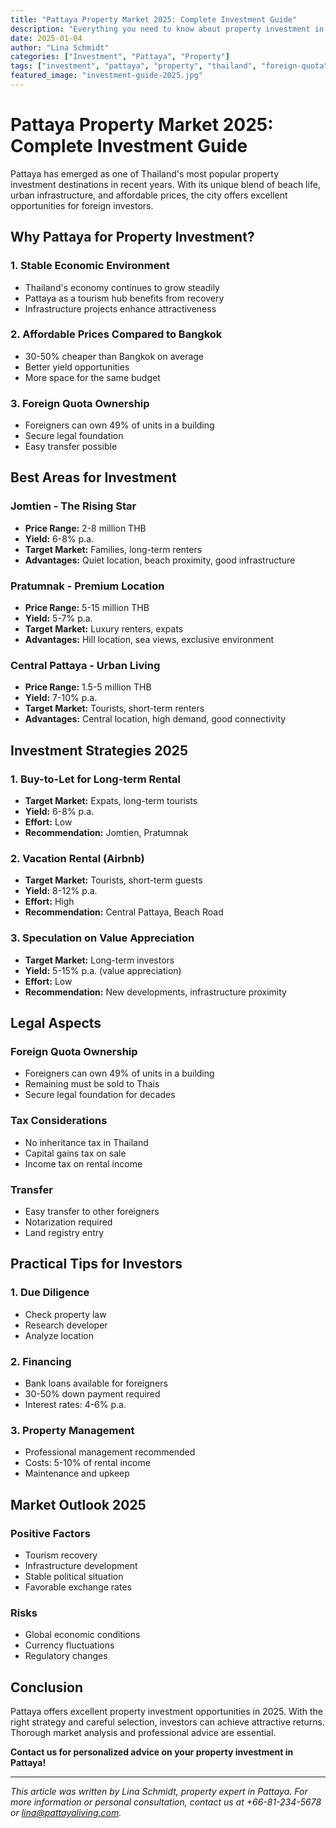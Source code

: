 ```yaml
---
title: "Pattaya Property Market 2025: Complete Investment Guide"
description: "Everything you need to know about property investment in Pattaya 2025. Market analysis, best areas, legal aspects, and investment strategies."
date: 2025-01-04
author: "Lina Schmidt"
categories: ["Investment", "Pattaya", "Property"]
tags: ["investment", "pattaya", "property", "thailand", "foreign-quota"]
featured_image: "investment-guide-2025.jpg"
---
```


# Pattaya Property Market 2025: Complete Investment Guide

Pattaya has emerged as one of Thailand's most popular property investment destinations in recent years. With its unique blend of beach life, urban infrastructure, and affordable prices, the city offers excellent opportunities for foreign investors.

## Why Pattaya for Property Investment?

### 1. Stable Economic Environment
- Thailand's economy continues to grow steadily
- Pattaya as a tourism hub benefits from recovery
- Infrastructure projects enhance attractiveness

### 2. Affordable Prices Compared to Bangkok
- 30-50% cheaper than Bangkok on average
- Better yield opportunities
- More space for the same budget

### 3. Foreign Quota Ownership
- Foreigners can own 49% of units in a building
- Secure legal foundation
- Easy transfer possible

## Best Areas for Investment

### Jomtien - The Rising Star
- **Price Range:** 2-8 million THB
- **Yield:** 6-8% p.a.
- **Target Market:** Families, long-term renters
- **Advantages:** Quiet location, beach proximity, good infrastructure

### Pratumnak - Premium Location
- **Price Range:** 5-15 million THB
- **Yield:** 5-7% p.a.
- **Target Market:** Luxury renters, expats
- **Advantages:** Hill location, sea views, exclusive environment

### Central Pattaya - Urban Living
- **Price Range:** 1.5-5 million THB
- **Yield:** 7-10% p.a.
- **Target Market:** Tourists, short-term renters
- **Advantages:** Central location, high demand, good connectivity

## Investment Strategies 2025

### 1. Buy-to-Let for Long-term Rental
- **Target Market:** Expats, long-term tourists
- **Yield:** 6-8% p.a.
- **Effort:** Low
- **Recommendation:** Jomtien, Pratumnak

### 2. Vacation Rental (Airbnb)
- **Target Market:** Tourists, short-term guests
- **Yield:** 8-12% p.a.
- **Effort:** High
- **Recommendation:** Central Pattaya, Beach Road

### 3. Speculation on Value Appreciation
- **Target Market:** Long-term investors
- **Yield:** 5-15% p.a. (value appreciation)
- **Effort:** Low
- **Recommendation:** New developments, infrastructure proximity

## Legal Aspects

### Foreign Quota Ownership
- Foreigners can own 49% of units in a building
- Remaining must be sold to Thais
- Secure legal foundation for decades

### Tax Considerations
- No inheritance tax in Thailand
- Capital gains tax on sale
- Income tax on rental income

### Transfer
- Easy transfer to other foreigners
- Notarization required
- Land registry entry

## Practical Tips for Investors

### 1. Due Diligence
- Check property law
- Research developer
- Analyze location

### 2. Financing
- Bank loans available for foreigners
- 30-50% down payment required
- Interest rates: 4-6% p.a.

### 3. Property Management
- Professional management recommended
- Costs: 5-10% of rental income
- Maintenance and upkeep

## Market Outlook 2025

### Positive Factors
- Tourism recovery
- Infrastructure development
- Stable political situation
- Favorable exchange rates

### Risks
- Global economic conditions
- Currency fluctuations
- Regulatory changes

## Conclusion

Pattaya offers excellent property investment opportunities in 2025. With the right strategy and careful selection, investors can achieve attractive returns. Thorough market analysis and professional advice are essential.

**Contact us for personalized advice on your property investment in Pattaya!**

---

*This article was written by Lina Schmidt, property expert in Pattaya. For more information or personal consultation, contact us at +66-81-234-5678 or lina@pattayaliving.com.*
